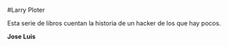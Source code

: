 #Larry Ploter

Esta serie de libros cuentan la historia de un hacker de los que hay pocos.

**Jose Luis**
